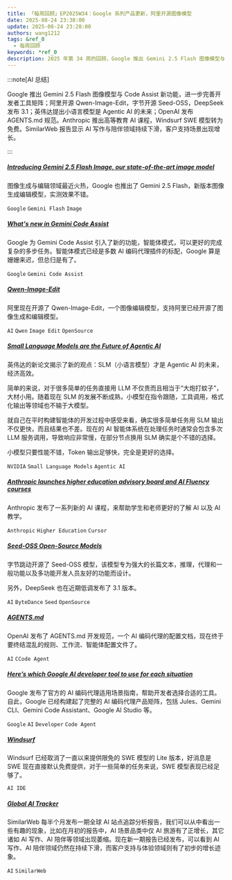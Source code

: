 ```yaml
---
title: 「每周回顾」EP2025W34：Google 系列产品更新，阿里开源图像模型
date: 2025-08-24 23:38:00
update: 2025-08-24 23:28:00
authors: wang1212
tags: &ref_0
  - 每周回顾
keywords: *ref_0
description: 2025 年第 34 周的回顾，Google 推出 Gemini 2.5 Flash 图像模型与 Code Assist 新功能，进一步完善开发者工具矩阵；阿里开源 Qwen-Image-Edit，字节开源 Seed-OSS，DeepSeek 发布 3.1；英伟达提出小语言模型是 Agentic AI 的未来；OpenAI 发布 AGENTS.md 规范。Anthropic 推出高等教育 AI 课程，Windsurf SWE 模型转为免费。SimilarWeb 报告显示 AI 写作与陪伴领域持续下滑，客户支持场景出现增长。
---
```


:::note[AI 总结]

Google 推出 Gemini 2.5 Flash 图像模型与 Code Assist 新功能，进一步完善开发者工具矩阵；阿里开源 Qwen-Image-Edit，字节开源 Seed-OSS，DeepSeek 发布 3.1；英伟达提出小语言模型是 Agentic AI 的未来；OpenAI 发布 AGENTS.md 规范。Anthropic 推出高等教育 AI 课程，Windsurf SWE 模型转为免费。SimilarWeb 报告显示 AI 写作与陪伴领域持续下滑，客户支持场景出现增长。

:::

<!-- truncate -->

##### [Introducing Gemini 2.5 Flash Image, our state-of-the-art image model](https://developers.googleblog.com/en/introducing-gemini-2-5-flash-image/)

图像生成与编辑领域最近火热，Google 也推出了 Gemini 2.5 Flash，新版本图像生成编辑模型，实测效果不错。

`Google` `Gemini Flash` `Image`

##### [What's new in Gemini Code Assist](https://developers.googleblog.com/en/new-in-gemini-code-assist/)

Google 为 Gemini Code Assist 引入了新的功能，智能体模式，可以更好的完成复杂的多步任务。智能体模式已经是多数 AI 编码代理插件的标配，Google 算是姗姗来迟，但总归是有了。

`Google` `Gemini Code Assist`

##### [Qwen-Image-Edit](https://huggingface.co/Qwen/Qwen-Image-Edit)

阿里现在开源了 Qwen-Image-Edit，一个图像编辑模型，支持阿里已经开源了图像生成和编辑模型。

`AI` `Qwen` `Image Edit` `OpenSource`

##### [Small Language Models are the Future of Agentic AI](https://arxiv.org/abs/2506.02153v1)

英伟达的新论文揭示了新的观点：SLM（小语言模型）才是 Agentic AI 的未来，经济高效。

简单的来说，对于很多简单的任务直接用 LLM 不仅贵而且相当于“大炮打蚊子”，大材小用。随着现在 SLM 的发展不断成熟，小模型在指令跟随，工具调用，格式化输出等领域也不输于大模型。

就自己在平时构建智能体的开发过程中感受来看，确实很多简单任务用 SLM 输出不仅更快，而且结果也不差。现在的 AI 智能体系统在处理任务时通常会包含多次 LLM 服务调用，导致响应非常慢，在部分节点换用 SLM 确实是个不错的选择。

小模型只要性能不错，Token 输出足够快，完全是更好的选择。

`NVIDIA` `Small Language Models` `Agentic AI`

##### [Anthropic launches higher education advisory board and AI Fluency courses](https://www.anthropic.com/news/anthropic-higher-education-initiatives)

Anthropic 发布了一系列新的 AI 课程，来帮助学生和老师更好的了解 AI 以及 AI 教学。

`Anthropic` `Higher Education` `Cursor`

##### [Seed-OSS Open-Source Models](https://huggingface.co/collections/ByteDance-Seed/seed-oss-68a609f4201e788db05b5dcd)

字节跳动开源了 Seed-OSS 模型，该模型专为强大的长篇文本，推理，代理和一般功能以及多功能开发人员友好的功能而设计。

另外，DeepSeek 也在近期低调发布了 3.1 版本。

`AI` `ByteDance` `Seed` `OpenSource`

##### [AGENTS.md](https://agents.md/)

OpenAI 发布了 AGENTS.md 开发规范，一个 AI 编码代理的配置文档，现在终于要终结混乱的规则、工作流、智能体配置文件了。

`AI` `CCode Agent`

##### [Here’s which Google AI developer tool to use for each situation](https://cloud.google.com/blog/products/ai-machine-learning/choose-the-right-google-ai-developer-tool-for-your-workflow)

Google 发布了官方的 AI 编码代理适用场景指南，帮助开发者选择合适的工具。自此，Google 已经构建起了完整的 AI 编码代理产品矩阵，包括 Jules、Gemini CLI、Gemini Code Assistant、Google AI Studio 等。

`Google` `AI` `Developer` `Code Agent`

##### [Windsurf](https://windsurf.com/)

Windsurf 已经取消了一直以来提供限免的 SWE 模型的 Lite 版本，好消息是 SWE 现在直接默认免费提供，对于一些简单的任务来说，SWE 模型表现已经足够了。

`AI IDE`

##### [Global AI Tracker](https://www.similarweb.com/corp/wp-content/uploads/2025/08/attachment-Global-AI-Tracker-8.18.pdf)

SimilarWeb 每半个月发布一期全球 AI 站点追踪分析报告，我们可以从中看出一些有趣的现象，比如在月初的报告中，AI 场景品类中仅 AI 旅游有了正增长，其它诸如 AI 写作、AI 陪伴等领域出现萎缩。现在新一期报告已经发布，可以看到 AI 写作、AI 陪伴领域仍然在持续下滑，而客户支持与体验领域则有了初步的增长迹象。

`AI` `SimilarWeb`
